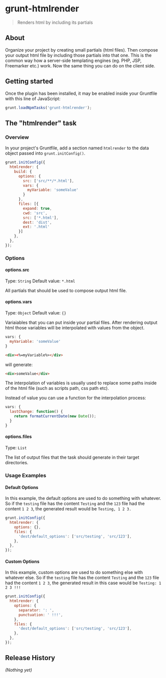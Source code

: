 # grunt-htmlrender

> Renders html by including its partials

## About
Organize your project by creating small partials (html files). Then compose your output html file by including those partials into that one. This is the common way how a server-side templating engines (eg. PHP, JSP, Freemarker etc.) work. Now the same thing you can do on the client side. 

## Getting started
Once the plugin has been installed, it may be enabled inside your Gruntfile with this line of JavaScript:

```js
grunt.loadNpmTasks('grunt-htmlrender');
```

## The "htmlrender" task

### Overview
In your project's Gruntfile, add a section named `htmlrender` to the data object passed into `grunt.initConfig()`.

```js
grunt.initConfig({
  htmlrender: {
    build: {
      options: {
        src: ['src/**/*.html'],
        vars: {
          myVariable: 'someValue'
        }
      },
      files: [{
        expand: true,
        cwd: 'src',
        src: ['*.html'],
        dest: 'dist',
        ext: '.html'
      }]
    },
  },
});
```

### Options

#### options.src
Type: `String`
Default value: `*.html`

All partials that should be used to compose output html file.

#### options.vars
Type: `Object`
Default value: `{}`

Variaiables that you can put inside your partial files. After rendering output html those variables will be interpolated with values from the object.

```js
vars: {
  myVariable: 'someValue'
}
```

```html
<div><%=myVariable%></div>
```

will generate:

```html
<div>someValue</div>
```

The interpolation of variables is usually used to replace some paths inside of the html file (such as scripts path, css path etc).

Instead of value you can use a function for the interpolation process:

```js
vars: {
  lastChange: function() {
    return formatCurrentDate(new Date());
  }
}
```

#### options.files
Type: `List`

The list of output files that the task should generate in their target directories.

### Usage Examples

#### Default Options
In this example, the default options are used to do something with whatever. So if the `testing` file has the content `Testing` and the `123` file had the content `1 2 3`, the generated result would be `Testing, 1 2 3.`

```js
grunt.initConfig({
  htmlrender: {
    options: {},
    files: {
      'dest/default_options': ['src/testing', 'src/123'],
    },
  },
});
```

#### Custom Options
In this example, custom options are used to do something else with whatever else. So if the `testing` file has the content `Testing` and the `123` file had the content `1 2 3`, the generated result in this case would be `Testing: 1 2 3 !!!`

```js
grunt.initConfig({
  htmlrender: {
    options: {
      separator: ': ',
      punctuation: ' !!!',
    },
    files: {
      'dest/default_options': ['src/testing', 'src/123'],
    },
  },
});
```

## Release History
_(Nothing yet)_
